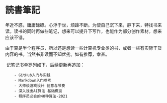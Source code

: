 # 読書筆記



​            年近不惑，庸庸碌碌。心浮于世，烦躁不断。为使自己沉下来，静下来，特找书来读。读书的同时再做些笔记，想来可以提升下写作，也能作为部分创作素材，想来应该不错。

​        由于算是半个程序员，所以还是想读一些计算机专业类的书，或者一些有实际干货内容的书。当然书非读而不知优劣。如有推荐，幸甚。

​        记笔记书单罗列如下，后续更新再追加：

        - GitHub入门与实践
        - Markdown入门参考
        - 大师谈游戏设计 创意与节奏
        - 深入浅出AI算法 基础概览
        - 程序员必会的40种算法-2021













